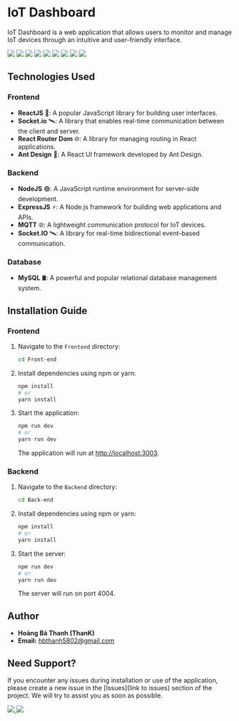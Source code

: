 # IoT Dashboard

IoT Dashboard is a web application that allows users to monitor and manage IoT devices through an intuitive and user-friendly interface.

<img src="https://img.shields.io/badge/javascript-%23323330.svg?style=for-the-badge&logo=javascript&logoColor=%23F7DF1E">
<img src="https://img.shields.io/badge/html5-%23E34F26.svg?style=for-the-badge&logo=html5&logoColor=white">
<img src="https://img.shields.io/badge/-AntDesign-%230170FE?style=for-the-badge&logo=ant-design&logoColor=white">
<img src="https://img.shields.io/badge/node.js-6DA55F?style=for-the-badge&logo=node.js&logoColor=white">
<img src="https://img.shields.io/badge/express.js-%23404d59.svg?style=for-the-badge&logo=express&logoColor=%2361DAFB">
<img src="https://img.shields.io/badge/NPM-%23000000.svg?style=for-the-badge&logo=npm&logoColor=white">
<img src="https://img.shields.io/badge/react-%2320232a.svg?style=for-the-badge&logo=react&logoColor=%2361DAFB">
<img src="https://img.shields.io/badge/React_Router-CA4245?style=for-the-badge&logo=react-router&logoColor=white">
<img src="https://img.shields.io/badge/SASS-hotpink.svg?style=for-the-badge&logo=SASS&logoColor=white">

## Technologies Used

### Frontend

- **ReactJS** 🚀: A popular JavaScript library for building user interfaces.
- **Socket.io** 🛰️: A library that enables real-time communication between the client and server.
- **React Router Dom** 🌐: A library for managing routing in React applications.
- **Ant Design** 🎨: A React UI framework developed by Ant Design.

### Backend

- **NodeJS** 🟢: A JavaScript runtime environment for server-side development.
- **ExpressJS** ⚡: A Node.js framework for building web applications and APIs.
- **MQTT** 🌐: A lightweight communication protocol for IoT devices.
- **Socket.IO** 🛰️: A library for real-time bidirectional event-based communication.

### Database

- **MySQL** 🛢️: A powerful and popular relational database management system.

## Installation Guide

### Frontend

1. Navigate to the `Frontend` directory:
   ```bash
   cd Front-end
   ```
2. Install dependencies using npm or yarn:
   ```bash
   npm install
   # or
   yarn install
   ```
3. Start the application:
   ```bash
   npm run dev
   # or
   yarn run dev
   ```
   The application will run at [http://localhost:3003](http://localhost:3003).

### Backend

1. Navigate to the `Backend` directory:
   ```bash
   cd Back-end
   ```
2. Install dependencies using npm or yarn:
   ```bash
   npm install
   # or
   yarn install
   ```
3. Start the server:
   ```bash
   npm run dev
   # or
   yarn run dev
   ```
   The server will run on port 4004.

## Author

- **Hoàng Bá Thanh (ThanK)**
- **Email:** hbthanh5802@gmail.com

## Need Support?

If you encounter any issues during installation or use of the application, please create a new issue in the [Issues](link to issues) section of the project. We will try to assist you as soon as possible.

<a href=https://www.facebook.com/hbthanh5802> <img src="https://img.shields.io/badge/Facebook-%231877F2.svg?style=for-the-badge&logo=Facebook&logoColor=white"> </a>
<a href=https://github.com/hbthanh5802> <img src="https://img.shields.io/badge/github-%23121011.svg?style=for-the-badge&logo=github&logoColor=white"> </a>
